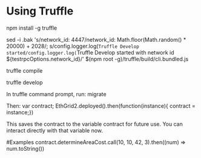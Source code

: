 # Using Truffle
npm install -g truffle

sed -i .bak 's/network_id: 4447/network_id: Math.floor(Math.random() * 20000) + 2028/; s/config.logger.log(`Truffle Develop started/config.logger.log(`Truffle Develop started with network id ${testrpcOptions.network_id}/' $(npm root -g)/truffle/build/cli.bundled.js

truffle compile

truffle develop

In truffle command prompt, run: 
migrate

Then:
var contract; EthGrid2.deployed().then(function(instance){ contract = instance;})

This saves the contract to the variable contract for future use.  You can interact directly with that variable now.

#Examples
contract.determineAreaCost.call(10, 10, 42, 3).then((num) => num.toString())
